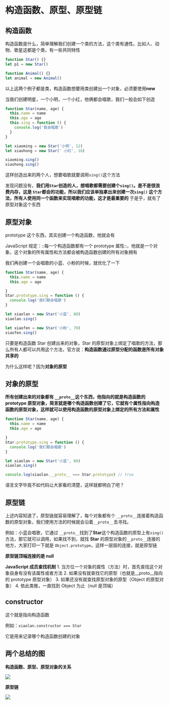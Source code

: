 <!-- ---
title: 构造函数、原型、原型链
date: 2023年02月24日
tags:
 - javaScript
categories:
 - JavaScript核心系列
--- -->
# 构造函数、原型、原型链

## 构造函数
构造函数是什么，简单理解我们创建一个类的方法，这个类有通性。比如人、动物、歌星这都是个类，有一些共同特性
```js
function Star() {}
let p1 = new Star()

function Animal() {}
let animal = new Animal()
```
以上这两个例子都是类，构造函数想要用类创建出一个对象，必须要使用**new**

当我们创建明星，一个小明，一个小红，他俩都会唱歌，我们一般会如下创造
```js
function Star(name, age) {
  this.name = name
  this.age = age
  this.sing = function () {
    console.log('我会唱歌')
  }
}

let xiaoming = new Star('小明', 12)
let xiaohong = new Star(' 小红', 18)

xiaoming.sing()
xiaohong.sing()
```
这样创造出来的两个人，想要唱歌就要调用`sing()`这个方法

发现问题没有，**我们用`Star`创造的人，想唱歌都需要创建个`sing()`。是不是很浪费内存，这是 `Star`都会的功能，所以我们应该单独拿出来创建一次`sing()` 这个方法，所有人使用同一个函数来实现唱歌的功能，这才是最重要的**
于是乎，就有了原型对象这个东西

## 原型对象
prototype 这个东西，其实创建一个构造函数，他就会有

JavaScript 规定：::每一个构造函数都有一个 prototype 属性::，他就是一个对象，这个对象的所有属性和方法都会被构造函数创建的所有对象拥有

我们再创建一个会唱歌的小蓝、小粉的时候，就优化了一下
```js
function Star(name, age) {
  this.name = name
  this.age = age

}
Star.prototype.sing = function () {
  console.log('我们都会唱歌')
}

let xiaolan = new Star('小蓝', 80)
xiaolan.sing()

let xiaofen = new Star('小粉', 70)
xiaofen.sing()
```
只要是构造函数 Star 创建出来的对象，Star 的原型对象上绑定了唱歌的方法，那么所有人都可以共用这个方法，官方说：**构造函数通过原型分配的函数是所有对象共享的**

为什么这样呢？因为**对象的原型**

## 对象的原型

**所有创建出来的对象都有 `__proto__`这个东西，他指向的就是构造函数的 prototype 原型对象，简言就是哪个构造函数创建了它，它就有个属性指向构造函数的原型对象，这样就可以使用构造函数的原型对象上绑定的所有方法和属性**
```js
function Star(name, age) {
  this.name = name
  this.age = age

}
Star.prototype.sing = function () {
  console.log('我们都会唱歌')
}

let xiaolan = new Star('小蓝', 80)
xiaolan.sing()

console.log(xiaolan.__proto__ === Star.prototype) // true
```
语言文字毕竟不如代码让大家看的清楚，这样就都明白了吧？

## 原型链
上述内容知道了，原型链就容易理解了，每个对象都有个 `__proto__`连接着构造函数的原型对象，我们使用方法的时候就会沿着`__proto__`去寻找。

例如：小蓝会唱歌，它通过 `__proto__`找到了**Star**这个构造函数的原型上有`sing()`方法，那它就可以调用，如果找不到，就找 **Star** 的原型对象的`__proto__`连接的地方，大家打印一下就是 `Object.prototype`，这样一层层的连接，就是原型链

**原型链顶端连接的是 null**

**JavaScript 成员查找机制**
	1. 当方位一个对象的属性（方法）时，首先查找这个对象自身有没有该属性或者方法
	2. 如果没有就查找它的原型（也就是__proto__指向的 prototype 原型对象）
	3. 如果还没有就查找原型对象的原型（Object 的原型对象）
	4. 依此类推，一直找到 Object 为止（null 是顶端）

## constructor
这个就是指向构造函数

例如：`xiaolan.constructor === Star`

它是用来记录哪个构造函数创建的对象

## 两个总结的图
**构造函数、原型、原型对象的关系**

![](https://p1-jj.byteimg.com/tos-cn-i-t2oaga2asx/gold-user-assets/2020/3/10/170c35d674948006~tplv-t2oaga2asx-image.image)

**原型链**

![](https://p1-jj.byteimg.com/tos-cn-i-t2oaga2asx/gold-user-assets/2020/3/10/170c35e0732aca7c~tplv-t2oaga2asx-image.image)

